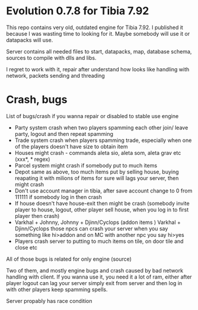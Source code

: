 # Evolution 0.7.8 for Tibia 7.92


This repo contains very old, outdated engine for Tibia 7.92.
I published it because I was wasting time to looking for it. Maybe somebody will use it or datapacks will use.

Server contains all needed files to start, datapacks, map, database schema, sources to compile with dlls and libs.

I regret to work with it, repair after understand how looks like handling with network, packets sending and threading


# Crash, bugs

List of bugs/crash if you wanna repair or disabled to stable use engine


* Party system crash when two players spamming each other join/ leave party, logout and then repeat spamming
* Trade system crash when players spamming trade, especially when one of the players doesn't have size to obtain item
* Houses might crash - commands aleta sio, aleta som, aleta grav etc (xxx*, * regex)
* Parcel system might crash if somebody put to much items
* Depot same as above, too much items put by selling house, buying reapating it with milions of items for sure will lags your server, then might crash
* Don't use account manager in tibia, after save account change to 0 from 111111  if somebody log in then crash
* If house doesn't have house-exit then might be crash (somebody invite player to house, logout, other player sell house, when you log in to first player then crash)
* Varkhal + Johnny, Johnny + Djinn/Cyclops (addon items ) Varkhal + Djinn/Cyclops those npcs can crash your server when you say something like hi>addon and on MC with another npc you say hi>yes
* Players crash server to putting to much items on tile, on door tile and close etc

All of those bugs is related for only engine (source)

Two of them, and mostly engine bugs and crash caused by bad network handling with client. If you wanna use it, you need it a lot of ram, either after player logout can lag your server simply exit from server and then log in with other players keep spamming spells. 

Server propably has race condition

